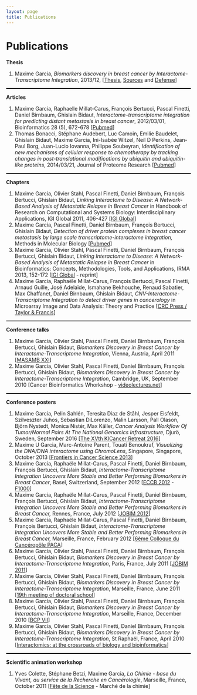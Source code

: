 ```yaml
---
layout: page
title: Publications
---
```


<div class="card">
  <div class="card-header"><h1>Publications</h1></div>
  <div class="card-block">
  <p><strong><i class="fa fa-book fa-1x" aria-hidden="true"></i> Thesis</strong></p>
  <ol>
  <li>Maxime Garcia, <em>Biomarkers discovery in breast cancer by Interactome-Transcriptome Integration</em>, 2013/12, [<a href="{{ "/files/Thesis-M-Garcia.pdf" | prepend: site.baseurl }}" target="_blank">Thesis</a>, <a href="https://github.com/MaxUlysse/myOwnThesis" target="_blank">Sources</a> and <a href="http://www.slideshare.net/MaxUlysse/mydefense/" target="_blank">Defense</a>]</li>
  </ol>
  <div style="width: 100%; height: 2px; background-color: #000000; align: center;"></div>
  <p><strong><i class="fa fa-file-text-o fa-1x" aria-hidden="true"></i> Articles <a href="#"><i class="fa fa-long-arrow-up" aria-hidden="true"></i></a></strong></p>
  <ol>
  <li>Maxime Garcia, Raphaelle Millat-Carus, François Bertucci, Pascal Finetti, Daniel Birnbaum, Ghislain Bidaut, <em>Interactome–transcriptome integration for predicting distant metastasis in breast cancer</em>, 2012/03/01, Bioinformatics 28 (5), 672-678 [<a href="http://www.ncbi.nlm.nih.gov/pubmed/22238264" target="_blank">Pubmed</a>]</li>
  <li>Thomas Bonacci, Stéphane Audebert, Luc Camoin, Emilie Baudelet, Ghislain Bidaut, Maxime Garcia, Ini-Isabée Witzel, Neil D Perkins, Jean-Paul Borg, Juan-Lucio Iovanna, Philippe Soubeyran, <em> Identification of new mechanisms of cellular response to chemotherapy by tracking changes in post-translational modifications by ubiquitin and ubiquitin-like proteins</em>, 2014/03/21, Journal of Proteome Research [<a href="http://www.ncbi.nlm.nih.gov/pubmed/24654937" target="_blank">Pubmed</a>]</li>
  </ol>
  <div style="width: 100%; height: 2px; background-color: #000000; align: center;"></div>
  <p><strong><i class="fa fa-files-o fa-1x" aria-hidden="true"></i> Chapters <a href="#"><i class="fa fa-long-arrow-up" aria-hidden="true"></i></a></strong></p>
  <ol>
  <li>Maxime Garcia, Olivier Stahl, Pascal Finetti, Daniel Birnbaum, François Bertucci, Ghislain Bidaut, <em>Linking Interactome to Disease: A Network-Based Analysis of Metastatic Relapse in Breast Cancer</em> in Handbook of Research on Computational and Systems Biology: Interdisciplinary Applications, IGI Global 2011, 406-427 [<a href="http://www.igi-global.com/chapter/linking-interactome-disease/52327" target="_blank">IGI Global</a>]</li>
  <li>Maxime Garcia, Pascal Finetti, Daniel Birnbaum, François Bertucci, Ghislain Bidaut, <em>Detection of driver protein complexes in breast cancer metastasis by large scale transcriptome-interactome integration, </em>Methods in Molecular Biology [<a href="http://www.ncbi.nlm.nih.gov/pubmed/24233778" target="_blank">Pubmed</a>]</li>
  <li>Maxime Garcia, Olivier Stahl, Pascal Finetti, Daniel Birnbaum, François Bertucci, Ghislain Bidaut, <em>Linking Interactome to Disease: A Network-Based Analysis of Metastatic Relapse in Breast Cancer </em>in Bioinformatics: Concepts, Methodologies, Tools, and Applications, IRMA 2013, 152-172 [<a href="http://www.igi-global.com/chapter/linking-interactome-disease/76061" target="_blank">IGI Global</a> - reprint]</li>
  <li>Maxime Garcia, Raphaële Millat-Carus, François Bertucci, Pascal Finetti, Arnaud Guille, José Adelaïde, Ismahane Bekhouche, Renaud Sabatier, Max Chaffanet, Daniel Birnbaum, Ghislain Bidaut, <em>CNV-Interactome-Transcriptome Integration to detect driver genes in cancerology</em> in Microarray Image and Data Analysis: Theory and Practice [<a href="http://www.crcpress.com/product/isbn/9781466586826">CRC Press / Taylor & Francis</a>]</li>
  </ol>
  <div style="width: 100%; height: 2px; background-color: #000000; align: center;"></div>
  <p><strong><i class="fa fa-comments-o fa-1x" aria-hidden="true"></i> Conference talks <a href="#"><i class="fa fa-long-arrow-up" aria-hidden="true"></i></a></strong></p>
  <ol>
  <li>Maxime Garcia, Olivier Stahl, Pascal Finetti, Daniel Birnbaum, François Bertucci, Ghislain Bidaut, <em>Biomarkers Discovery in Breast Cancer by Interactome-Transcriptome Integration</em>, Vienna, Austria, April 2011 [<a href="http://www.cibiv.at/workshops/masamb11/" target="_blank">MASAMB XXI</a>]</li>
  <li>Maxime Garcia, Olivier Stahl, Pascal Finetti, Daniel Birnbaum, François Bertucci, Ghislain Bidaut, <em>Biomarkers Discovery in Breast Cancer by Interactome-Transcriptome Integration</em>, Cambridge, UK, September 2010 [Cancer Bioinformatics Whorkshop - <a href="http://videolectures.net/cancerbioinformatics2010_garcia_bdbc/" target="_blank">videolectures.net</a>]</li>
  </ol>
  <div style="width: 100%; height: 2px; background-color: #000000; align: center;"></div>
  <p><strong><i class="fa fa-file-image-o fa-1x" aria-hidden="true"></i> Conference posters <a href="#"><i class="fa fa-long-arrow-up" aria-hidden="true"></i></a></strong></p>
  <ol>
  <li>Maxime Garcia, Pelin Sahlén, Teresita Diaz de Ståhl, Jesper Eisfeldt, Szilveszter Juhos, Sebastian DiLorenzo, Malin Larsson, Pall Olason, Björn Nystedt, Monica Nistér, Max Käller, <em>Cancer Analysis Workflow Of Tumor/Normal Pairs At The National Genomics Infrastructure</em>, Djurö, Sweden, September 2016 [<a href="http://ki.se/en/research/retreat" target="_blank">The XVth KICancer Retreat 2016</a>]</li>
  <li>Maxime U Garcia, Marc-Antoine Parent, Touati Benoukraf, <em>Visualizing the DNA/DNA interactome using ChromoLens</em>, Singapore, Singapore, October 2013 [<a href="https://www.csi.nus.edu.sg/ws/event/frontiers-in-cancer-science-2013" target="_blank">Frontiers in Cancer Science 2013</a>]</li>
  <li>Maxime Garcia, Raphaële Millat-Carus, Pascal Finetti, Daniel Birnbaum, François Bertucci, Ghislain Bidaut, <em>Interactome-Transcriptome Integration Uncovers More Stable and Better Performing Biomarkers in Breast Cancer</em>, Basel, Switzerland, September 2012 [<a href="http://www.eccb12.org/" target="_blank">ECCB 2012</a> - <a href="http://f1000.com/posters/browse/summary/1092249">F1000</a>]</li>
  <li>Maxime Garcia, Raphaële Millat-Carus, Pascal Finetti, Daniel Birnbaum, François Bertucci, Ghislain Bidaut, <em>Interactome-Transcriptome Integration Uncovers More Stable and Better Performing Biomarkers in Breast Cancer, </em>Rennes, France, July 2012 [<a href="http://jobim2012.inria.fr/" target="_blank">JOBIM 2012</a>]</li>
  <li>Maxime Garcia, Raphaële Millat-Carus, Pascal Finetti, Daniel Birnbaum, François Bertucci, Ghislain Bidaut, <em>Interactome-Transcriptome Integration Uncovers More Stable and Better Performing Biomarkers in Breast Cancer, </em>Marseille, France, February 2012 [<a href="https://www.canceropole-paca.eu/" target="_blank">6ème Colloque du Cancéropôle PACA</a>]</li>
  <li>Maxime Garcia, Olivier Stahl, Pascal Finetti, Daniel Birnbaum, François Bertucci, Ghislain Bidaut, <em>Biomarkers Discovery in Breast Cancer by Interactome-Transcriptome Integration</em>, Paris, France, July 2011 [<a href="http://www.sfbi.fr/sites/default/files/jobim/jobim2011/index.html" target="_blank">JOBIM 2011</a>]</li>
  <li>Maxime Garcia, Olivier Stahl, Pascal Finetti, Daniel Birnbaum, François Bertucci, Ghislain Bidaut, <em>Biomarkers Discovery in Breast Cancer by Interactome-Transcriptome Integration</em>, Marseille, France, June 2011 [<a href="http://www.adum.fr/as/ed/svs/page.pl?page=colloqueED" target="_blank">19th meeting of doctoral school</a>]</li>
  <li>Maxime Garcia, Olivier Stahl, Pascal Finetti, Daniel Birnbaum, François Bertucci, Ghislain Bidaut, <em>Biomarkers Discovery in Breast Cancer by Interactome-Transcriptome Integration</em>, Marseille, France, December 2010 [<a href="http://www.cinam.univ-mrs.fr/site/BCP/" target="_blank">BCP VII</a>]</li>
  <li>Maxime Garcia, Olivier Stahl, Pascal Finetti, Daniel Birnbaum, François Bertucci, Ghislain Bidaut, <em>Biomarkers Discovery in Breast Cancer by Interactome-Transcriptome Integration</em>, St Raphaël, France, April 2010 [<a href="http://www.nbic.nl/uploads/media/Affichette_203.pdf" target="_blank">Interactomics: at the crossroads of biology and bioinformatics</a>]</li>
  </ol>
  <div style="width: 100%; height: 2px; background-color: #000000; align: center;"></div>
  <p><strong><i class="fa fa-users fa-1x" aria-hidden="true"></i> Scientific animation workshop <a href="#"><i class="fa fa-long-arrow-up" aria-hidden="true"></i></a></strong></p>
  <ol>
  <li>Yves Colette, Stéphane Betzi, Maxime Garcia, <em>La Chimie - base du Vivant, au service de la Recherche en Cancérologie</em>, Marseille, France, October 2011 [<a href="https://www.fetedelascience.fr/" target="_blank">Fête de la Science</a> - Marché de la chimie]</li>
  </ol>
  </div>
</div>
